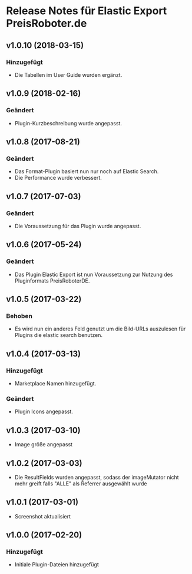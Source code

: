# Release Notes für Elastic Export PreisRoboter.de

## v1.0.10 (2018-03-15)

### Hinzugefügt
- Die Tabellen im User Guide wurden ergänzt.

## v1.0.9 (2018-02-16)

### Geändert
- Plugin-Kurzbeschreibung wurde angepasst.

## v1.0.8 (2017-08-21)

### Geändert
- Das Format-Plugin basiert nun nur noch auf Elastic Search.
- Die Performance wurde verbessert.

## v1.0.7 (2017-07-03)

### Geändert
- Die Voraussetzung für das Plugin wurde angepasst.

## v1.0.6 (2017-05-24)

### Geändert
- Das Plugin Elastic Export ist nun Voraussetzung zur Nutzung des Pluginformats PreisRoboterDE.

## v1.0.5 (2017-03-22)

### Behoben
- Es wird nun ein anderes Feld genutzt um die Bild-URLs auszulesen für Plugins die elastic search benutzen.

## v1.0.4 (2017-03-13)

### Hinzugefügt
- Marketplace Namen hinzugefügt.

### Geändert
- Plugin Icons angepasst.

## v1.0.3 (2017-03-10)
- Image größe angepasst

## v1.0.2 (2017-03-03)
- Die ResultFields wurden angepasst, sodass der imageMutator nicht mehr greift falls "ALLE" als Referrer ausgewählt wurde

## v1.0.1 (2017-03-01)
- Screenshot aktualisiert

## v1.0.0 (2017-02-20)

### Hinzugefügt
- Initiale Plugin-Dateien hinzugefügt
